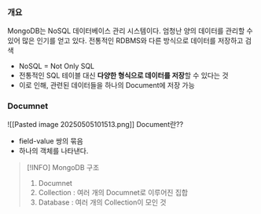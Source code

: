 ### 개요 
MongoDB는 NoSQL 데이터베이스 관리 시스템이다.
엄청난 양의 데이터를 관리할 수 있어 많은 인기를 얻고 있다.
전통적인 RDBMS와 다른 방식으로 데이터를 저장하고 검색 
- NoSQL = Not Only SQL
- 전통적인 SQL 테이블 대신 **다양한 형식으로 데이터를 저장**할 수 있다는 것 
- 이로 인해, 관련된 데이터들을 하나의 Document에 저장 가능


### Documnet
![[Pasted image 20250505101513.png]]
Document란??
- field-value 쌍의 묶음
- 하나의 객체를 나타낸다.


> [!INFO] MongoDB 구조 
> 1. Documnet 
> 2. Collection : 여러 개의 Documnet로 이루어진 집합
> 3. Database : 여러 개의 Collection이 모인 것


